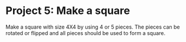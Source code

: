 # Project 5: Make a square
Make a square with size 4X4 by using 4 or 5 pieces. The pieces can be rotated or flipped and all pieces should be used to form a square.
